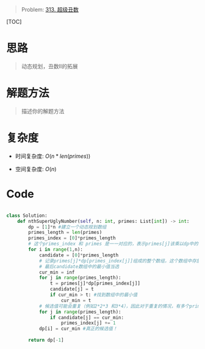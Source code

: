 > Problem: [313. 超级丑数](https://leetcode.cn/problems/super-ugly-number/description/)

[TOC]

# 思路
> 动态规划，丑数II的拓展

# 解题方法
> 描述你的解题方法

# 复杂度
- 时间复杂度:  $O(n*len(primes))$

- 空间复杂度:  $O(n)$

# Code
```Python []

class Solution:
    def nthSuperUglyNumber(self, n: int, primes: List[int]) -> int:
        dp = [1]*n #建立一个动态规划数组
        primes_length = len(primes)
        primes_index = [0]*primes_length
        # 这个primes_index 和 primes 是一一对应的，表示primes[j]该乘以dp中的哪一个了
        for i in range(1,n):
            candidate = [0]*primes_length
            # 记录primes[j]*dp[primes_index[j]]组成的整个数组，这个数组中存放着成为dp[i]元素的候选
            # 最后candidate数组中的最小值当选
            cur_min = inf
            for j in range(primes_length):
                t = primes[j]*dp[primes_index[j]]
                candidate[j] = t
                if cur_min > t: #找到数组中的最小值
                    cur_min = t
            # 候选值可能会重复（例如2*2*3 和3*4），因此对于重复的情况，有多个primes_index要更新！！
            for j in range(primes_length):
                if candidate[j] == cur_min:
                    primes_index[j] += 1
            dp[i] = cur_min #真正的候选值！
        
        return dp[-1]



```
